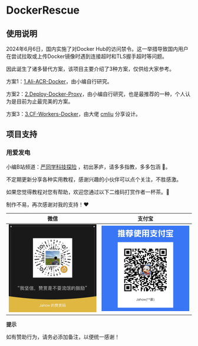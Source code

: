 # DockerRescue

## 使用说明

2024年6月6日，国内实施了对Docker Hub的访问禁令。这一举措导致国内用户在尝试拉取或上传Docker镜像时遇到连接超时和TLS握手超时等问题。

因此诞生了诸多替代方案，该项目主要介绍了3种方案，仅供给大家参考。

方案1：[1.Ali-ACR-Docker](https://github.com/iCloudBot/DockerRescue/tree/main/1.Ali-ACR-Docker)，由小编自行研究。

方案2：[2.Deploy-Docker-Proxy](https://github.com/iCloudBot/DockerRescue/tree/main/2.Deploy-Docker-Proxy)，由小编自行研究，也是最推荐的一种，个人认为是目前为止最完美的方案。

方案3：[3.CF-Workers-Docker](https://github.com/cmliu/CF-Workers-docker.io)，由大佬 [cmliu](https://github.com/cmliu/CF-Workers-docker.io) 分享设计。




## 项目支持
### 用爱发电
小编B站频道：[严同学科技探险](https://space.bilibili.com/242066560) ，初出茅庐，请多多指教，多多包涵 🤝。

不定期更新分享各种实用教程，感谢兴趣的小伙伴可以点个关注，不胜感激。

如果您觉得教程对您有帮助，欢迎您通过以下二维码打赏作者一杯茶。🍵

制作不易，再次感谢对我的支持！❤️

|                    微信                    |                   支付宝                    |
| :--------------------------------------: | :--------------------------------------: |
| ![wx](./2.Deploy-Docker-Proxy/docs/imgsrc/wx.png) | ![wx](./2.Deploy-Docker-Proxy/docs/imgsrc/zfb.png) |

**提示**

如有赞助行为，请务必添加备注，以便统一感谢！

